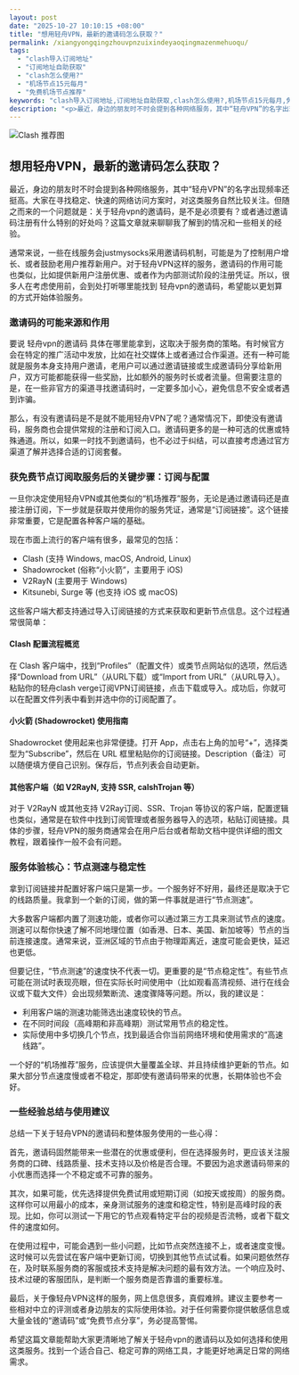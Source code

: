 ```yaml
---
layout: post
date: "2025-10-27 10:10:15 +08:00"
title: "想用轻舟VPN，最新的邀请码怎么获取？"
permalink: /xiangyongqingzhouvpnzuixindeyaoqingmazenmehuoqu/
tags:
  - "clash导入订阅地址"
  - "订阅地址自助获取"
  - "clash怎么使用?"
  - "机场节点15元每月"
  - "免费机场节点推荐"
keywords: "clash导入订阅地址,订阅地址自助获取,clash怎么使用?,机场节点15元每月,免费机场节点推荐"
description: "<p>最近，身边的朋友时不时会提到各种网络服务，其中“轻舟VPN”的名字出现频率还挺高。大家在寻找稳定、快速的网络访问方案时，对这类服务自然比较关注。但随之而来的一个问题就是：关于轻舟vpn的邀请码，是不是必须要有？或者通过邀请码注册有什么特别的好处吗？这篇文章就来聊聊我了解到的情况和一些相关的经验。</p>"
---
```


![Clash 推荐图](https://clashjd.github.io/assets/img/clash节点推荐.png)

## 想用轻舟VPN，最新的邀请码怎么获取？

<p>最近，身边的朋友时不时会提到各种网络服务，其中“轻舟VPN”的名字出现频率还挺高。大家在寻找稳定、快速的网络访问方案时，对这类服务自然比较关注。但随之而来的一个问题就是：关于轻舟vpn的邀请码，是不是必须要有？或者通过邀请码注册有什么特别的好处吗？这篇文章就来聊聊我了解到的情况和一些相关的经验。</p>
<p>通常来说，一些在线服务会justmysocks采用邀请码机制，可能是为了控制用户增长、或者鼓励老用户推荐新用户。对于轻舟VPN这样的服务，邀请码的作用可能也类似，比如提供新用户注册优惠、或者作为内部测试阶段的注册凭证。所以，很多人在考虑使用前，会到处打听哪里能找到 轻舟vpn的邀请码，希望能以更划算的方式开始体验服务。</p>
<h3>邀请码的可能来源和作用</h3>
<p>要说 轻舟vpn的邀请码 具体在哪里能拿到，这取决于服务商的策略。有时候官方会在特定的推广活动中发放，比如在社交媒体上或者通过合作渠道。还有一种可能就是服务本身支持用户邀请，老用户可以通过邀请链接或生成邀请码分享给新用户，双方可能都能获得一些奖励，比如额外的服务时长或者流量。但需要注意的是，在一些非官方的渠道寻找邀请码时，一定要多加小心，避免信息不安全或者遇到诈骗。</p>
<p>那么，有没有邀请码是不是就不能用轻舟VPN了呢？通常情况下，即使没有邀请码，服务商也会提供常规的注册和订阅入口。邀请码更多的是一种可选的优惠或特殊通道。所以，如果一时找不到邀请码，也不必过于纠结，可以直接考虑通过官方渠道了解并选择合适的订阅套餐。</p>
<h3>获免费节点订阅取服务后的关键步骤：订阅与配置</h3>
<p>一旦你决定使用轻舟VPN或其他类似的“机场推荐”服务，无论是通过邀请码还是直接注册订阅，下一步就是获取并使用你的服务凭证，通常是“订阅链接”。这个链接非常重要，它是配置各种客户端的基础。</p>
<p>现在市面上流行的客户端有很多，最常见的包括：</p>
<ul>
<li>Clash (支持 Windows, macOS, Android, Linux)</li>
<li>Shadowrocket (俗称“小火箭”，主要用于 iOS)</li>
<li>V2RayN (主要用于 Windows)</li>
<li>Kitsunebi, Surge 等 (也支持 iOS 或 macOS)</li>
</ul>
<p>这些客户端大都支持通过导入订阅链接的方式来获取和更新节点信息。这个过程通常很简单：</p>
<h4>Clash 配置流程概览</h4>
<p>在 Clash 客户端中，找到“Profiles”（配置文件）或类节点网站似的选项，然后选择“Download from URL”（从URL下载）或“Import from URL”（从URL导入）。粘贴你的轻舟clash verge订阅VPN订阅链接，点击下载或导入。成功后，你就可以在配置文件列表中看到并选中你的订阅配置了。</p>
<h4>小火箭 (Shadowrocket) 使用指南</h4>
<p>Shadowrocket 使用起来也非常便捷。打开 App，点击右上角的加号“+”，选择类型为“Subscribe”，然后在 URL 框里粘贴你的订阅链接。Description（备注）可以随便填方便自己识别。保存后，节点列表会自动更新。</p>
<h4>其他客户端（如 V2RayN, 支持 SSR, calshTrojan 等）</h4>
<p>对于 V2RayN 或其他支持 V2Ray订阅、SSR、Trojan 等协议的客户端，配置逻辑也类似，通常是在软件中找到订阅管理或者服务器导入的选项，粘贴订阅链接。具体的步骤，轻舟VPN的服务商通常会在用户后台或者帮助文档中提供详细的图文教程，跟着操作一般不会有问题。</p>
<h3>服务体验核心：节点测速与稳定性</h3>
<p>拿到订阅链接并配置好客户端只是第一步。一个服务好不好用，最终还是取决于它的线路质量。我拿到一个新的订阅，做的第一件事就是进行“节点测速”。</p>
<p>大多数客户端都内置了测速功能，或者你可以通过第三方工具来测试节点的速度。测速可以帮你快速了解不同地理位置（如香港、日本、美国、新加坡等）节点的当前连接速度。通常来说，亚洲区域的节点由于物理距离近，速度可能会更快，延迟也更低。</p>
<p>但要记住，“节点测速”的速度快不代表一切。更重要的是“节点稳定性”。有些节点可能在测试时表现亮眼，但在实际长时间使用中（比如观看高清视频、进行在线会议或下载大文件）会出现频繁断流、速度骤降等问题。所以，我的建议是：</p>
<ul>
<li>利用客户端的测速功能筛选出速度较快的节点。</li>
<li>在不同时间段（高峰期和非高峰期）测试常用节点的稳定性。</li>
<li>实际使用中多切换几个节点，找到最适合你当前网络环境和使用需求的“高速线路”。</li>
</ul>
<p>一个好的“机场推荐”服务，应该提供大量覆盖全球、并且持续维护更新的节点。如果大部分节点速度慢或者不稳定，那即使有邀请码带来的优惠，长期体验也不会好。</p>
<h3>一些经验总结与使用建议</h3>
<p>总结一下关于轻舟VPN的邀请码和整体服务使用的一些心得：</p>
<p>首先，邀请码固然能带来一些潜在的优惠或便利，但在选择服务时，更应该关注服务商的口碑、线路质量、技术支持以及价格是否合理。不要因为追求邀请码带来的小优惠而选择一个不稳定或不可靠的服务。</p>
<p>其次，如果可能，优先选择提供免费试用或短期订阅（如按天或按周）的服务商。这样你可以用最小的成本，亲身测试服务的速度和稳定性，特别是高峰时段的表现。比如，你可以测试一下用它的节点观看特定平台的视频是否流畅，或者下载文件的速度如何。</p>
<p>在使用过程中，可能会遇到一些小问题，比如节点突然连接不上，或者速度变慢。这时候可以先尝试在客户端中更新订阅，切换到其他节点试试看。如果问题依然存在，及时联系服务商的客服或技术支持是解决问题的最有效方法。一个响应及时、技术过硬的客服团队，是判断一个服务商是否靠谱的重要标准。</p>
<p>最后，关于像轻舟VPN这样的服务，网上信息很多，真假难辨。建议主要参考一些相对中立的评测或者身边朋友的实际使用体验。对于任何需要你提供敏感信息或大量金钱的“邀请码”或“免费节点分享”，务必提高警惕。</p>
<p>希望这篇文章能帮助大家更清晰地了解关于轻舟vpn的邀请码以及如何选择和使用这类服务。找到一个适合自己、稳定可靠的网络工具，才能更好地满足日常的网络需求。</p>